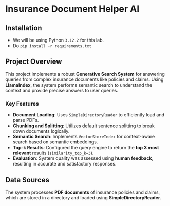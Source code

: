 # Insurance Document Helper AI

## Installation
- We will be using Python `3.12.2` for this lab.
- Do `pip install -r requirements.txt`

## Project Overview

This project implements a robust **Generative Search System** for answering queries from complex insurance documents like policies and claims. Using **LlamaIndex**, the system performs semantic search to understand the context and provide precise answers to user queries.

### Key Features

- **Document Loading**: Uses `SimpleDirectoryReader` to efficiently load and parse PDFs.
- **Chunking and Splitting**: Utilizes default sentence splitting to break down documents logically.
- **Semantic Search**: Implements `VectorStoreIndex` for context-aware search based on semantic embeddings.
- **Top-k Results**: Configured the query engine to return the **top 3 most relevant** results (`similarity_top_k=3`).
- **Evaluation**: System quality was assessed using **human feedback**, resulting in accurate and satisfactory responses.

## Data Sources

The system processes **PDF documents** of insurance policies and claims, which are stored in a directory and loaded using **SimpleDirectoryReader**.

